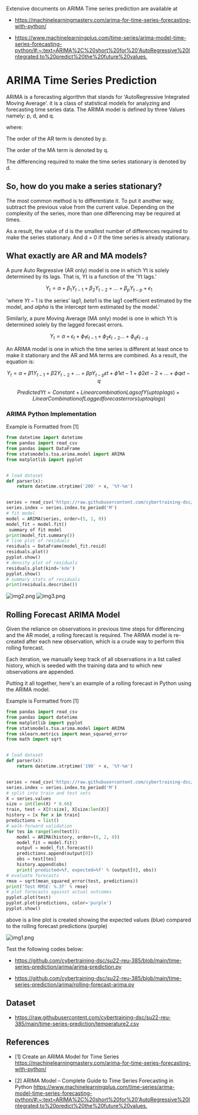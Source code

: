 Extensive documents on ARIMA Time series prediction are available at

* <https://machinelearningmastery.com/arima-for-time-series-forecasting-with-python/>

* <https://www.machinelearningplus.com/time-series/arima-model-time-series-forecasting-python/#:~:text=ARIMA%2C%20short%20for%20'AutoRegressive%20Integrated,to%20predict%20the%20future%20values.>

# ARIMA Time Series Prediction

ARIMA is a forecasting algorithm that stands for 'AutoRegressive 
Integrated Moving Average'. it is a class of statistical models for 
analyzing and forecasting time series data. The ARIMA
model is defined by three Values namely: p, d, and q.

where:

The order of the AR term is denoted by p.

The order of the MA term is denoted by q.

The differencing required to make the time series stationary is denoted by d.


## So, how do you make a series stationary?

The most common method is to differentiate it. To put it another way,
subtract the previous value from the current value. Depending on the 
complexity of the series, more than one differencing may be required at times.

As a result, the value of d is the smallest number of differences 
required to make the series stationary. And d = 0 if the time series
is already stationary.

## What exactly are AR and MA models?

A pure Auto Regressive (AR only) model is one in which Yt is solely 
determined by its lags. That is, Yt is a function of the 'Yt lags.'

$$Y_t = \alpha +\beta_1 Y_{t-1} + \beta_2 Y_{t-2}+ ... +\beta_p Y_{t-p} + \epsilon_1$$

'where $Yt-1$ is the series' lag1, $beta1$ is the lag1 coefficient 
estimated by the model, and $alpha$ is the intercept term 
estimated by the model.'


Similarly, a pure Moving Average (MA only) model is one in which Yt 
is determined solely by the lagged forecast errors.

$$Y_t = \alpha +\epsilon_t + \phi_1 \epsilon_{t-1} + \phi_2 \epsilon_{t-2} ... + \phi_q \epsilon_{t-q}$$

An ARIMA model is one in which the time series is different at least 
once to make it stationary and the AR and MA terms are combined. As a 
result, the equation is:

$$Y_t = \alpha +\beta 1Y_{t-1} + \beta 2Y_{t-2} + ... + \beta pY_{t-p}\epsilon t + \phi 1\epsilon t-1+\phi 2\epsilon t-2+...+\phi q \epsilon t-q$$

$$Predicted Yt = Constant + Linear combination Lags of Y (upto p lags) + 
Linear Combination of Lagged forecast errors (upto q lags)$$

### ARIMA Python Implementation

Example is Formatted from [1]

``` python
from datetime import datetime
from pandas import read_csv
from pandas import DataFrame
from statsmodels.tsa.arima.model import ARIMA
from matplotlib import pyplot


# load dataset
def parser(x):
    return datetime.strptime('200' + x, '%Y-%m')


series = read_csv('https://raw.githubusercontent.com/cybertraining-dsc/su22-reu-385/main/time-series-prediction/temperature2.csv', header=0, index_col=0, parse_dates=True, squeeze=True, date_parser=parser)
series.index = series.index.to_period('M')
# fit model
model = ARIMA(series, order=(5, 1, 0))
model_fit = model.fit()
 summary of fit model
print(model_fit.summary())
# line plot of residuals
residuals = DataFrame(model_fit.resid)
residuals.plot()
pyplot.show()
# density plot of residuals
residuals.plot(kind='kde')
pyplot.show()
# summary stats of residuals
print(residuals.describe())

```
![img2.png](images/img2.png)
![img3.png](images/img3.png)

## Rolling Forecast ARIMA Model

Given the reliance on observations in previous time steps for 
differencing and the AR model, a rolling forecast is required.
The ARIMA model is re-created after each new observation, which 
is a crude way to perform this rolling forecast.

Each iteration, we manually keep track of all observations in a 
list called history, which is seeded with the training data 
and to which new observations are appended.

Putting it all together, here's an example of a rolling forecast
in Python using the ARIMA model.

Example is Formatted from [1]

```python
from pandas import read_csv
from pandas import datetime
from matplotlib import pyplot
from statsmodels.tsa.arima.model import ARIMA
from sklearn.metrics import mean_squared_error
from math import sqrt


# load dataset
def parser(x):
    return datetime.strptime('190' + x, '%Y-%m')


series = read_csv('https://raw.githubusercontent.com/cybertraining-dsc/su22-reu-385/main/time-series-prediction/temperature2.csv', header=0, index_col=0, parse_dates=True, squeeze=True, date_parser=parser)
series.index = series.index.to_period('M')
# split into train and test sets
X = series.values
size = int(len(X) * 0.66)
train, test = X[0:size], X[size:len(X)]
history = [x for x in train]
predictions = list()
# walk-forward validation
for tes in range(len(test)):
    model = ARIMA(history, order=(6, 2, 0))
    model_fit = model.fit()
    output = model_fit.forecast()
    predictions.append(output[0])
    obs = test[tes]
    history.append(obs)
    print('predicted=%f, expected=%f' % (output[0], obs))
# evaluate forecasts
rmse = sqrt(mean_squared_error(test, predictions))
print('Test RMSE: %.3f' % rmse)
# plot forecasts against actual outcomes
pyplot.plot(test)
pyplot.plot(predictions, color='purple')
pyplot.show()
```
above is a line plot is created showing the expected values (blue) 
compared to the rolling forecast predictions (purple)

![img1.png](img1.png)

Test the following codes below:

* <https://github.com/cybertraining-dsc/su22-reu-385/blob/main/time-series-prediction/arima/arima-prediction.py>

* <https://github.com/cybertraining-dsc/su22-reu-385/blob/main/time-series-prediction/arima/rolling-forecast-arima.py>

## Dataset

* <https://raw.githubusercontent.com/cybertraining-dsc/su22-reu-385/main/time-series-prediction/temperature2.csv>

## References

* [1]  Create an ARIMA Model for Time Series <https://machinelearningmastery.com/arima-for-time-series-forecasting-with-python/>

* [2] ARIMA Model – Complete Guide to Time Series Forecasting in Python <https://www.machinelearningplus.com/time-series/arima-model-time-series-forecasting-python/#:~:text=ARIMA%2C%20short%20for%20'AutoRegressive%20Integrated,to%20predict%20the%20future%20values.>
